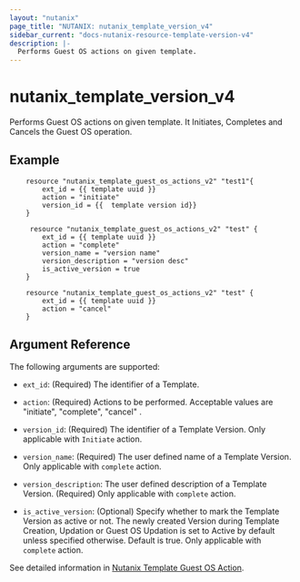 ```yaml
---
layout: "nutanix"
page_title: "NUTANIX: nutanix_template_version_v4"
sidebar_current: "docs-nutanix-resource-template-version-v4"
description: |-
  Performs Guest OS actions on given template. 
---
```


# nutanix_template_version_v4

Performs Guest OS actions on given template. It Initiates, Completes and Cancels the Guest OS operation. 

## Example 

```hcl
    resource "nutanix_template_guest_os_actions_v2" "test1"{
        ext_id = {{ template uuid }}
        action = "initiate"
        version_id = {{  template version id}}
    }

     resource "nutanix_template_guest_os_actions_v2" "test" {
        ext_id = {{ template uuid }}
        action = "complete"
        version_name = "version name"
        version_description = "version desc"
        is_active_version = true
    }

    resource "nutanix_template_guest_os_actions_v2" "test" {
        ext_id = {{ template uuid }}
        action = "cancel"
    }
```


## Argument Reference

The following arguments are supported:

* `ext_id`: (Required) The identifier of a Template.
* `action`: (Required) Actions to be performed. Acceptable values are "initiate", "complete", "cancel" . 

* `version_id`: (Required) The identifier of a Template Version. Only applicable with `Initiate` action. 
* `version_name`: (Required) The user defined name of a Template Version. Only applicable with `complete` action.
* `version_description`: The user defined description of a Template Version. (Required) Only applicable with `complete` action.
* `is_active_version`: (Optional) Specify whether to mark the Template Version as active or not. The newly created Version during Template Creation, Updation or Guest OS Updation is set to Active by default unless specified otherwise. Default is true. Only applicable with `complete` action.


See detailed information in [Nutanix Template Guest OS Action](https://developers.nutanix.com/api-reference?namespace=vmm&version=v4.0.b1).